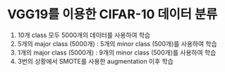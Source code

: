 # VGG19를 이용한 CIFAR-10 데이터 분류
1. 10개 class 모두 5000개의 데이터를 사용하여 학습
2. 5개의 major class (5000개) : 5개의 minor class (500개)를 사용하여 학습
3. 1개의 major class (5000개) : 9개의 minor class (500개)를 사용하여 학습
4. 3번의 상황에서 SMOTE를 사용한 augmentation 이후 학습
